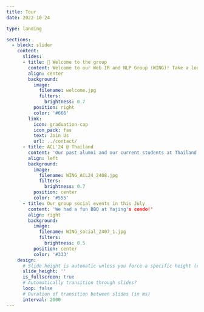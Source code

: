 ```yaml
---
title: Tour
date: 2022-10-24

type: landing

sections:
  - block: slider
    content:
      slides:
      - title: 👋 Welcome to the group
        content: Welcome to our Web IR and NLP Group (WING)! Take a look at what we’re working on…
        align: center
        background:
          image:
            filename: welcome.jpg
            filters:
              brightness: 0.7
          position: right
          color: '#666'
        link:
          icon: graduation-cap
          icon_pack: fas
          text: Join Us
          url: ../contact/
      - title: ACL'24 @ Thailand
        content: 'Our past alumni and our current students at Thailand!'
        align: left
        background:
          image:
            filename: WING_ACL24_2408.jpg
            filters:
              brightness: 0.7
          position: center
          color: '#555'
      - title: Our group social events in this July
        content: 'We had a fun BBQ at Yajing's condo!'
        align: right
        background:
          image:
            filename: WING_social_2407_1.jpg
            filters:
              brightness: 0.5
          position: center
          color: '#333'
    design:
      # Slide height is automatic unless you force a specific height (e.g. '400px')
      slide_height: ''
      is_fullscreen: true
      # Automatically transition through slides?
      loop: false
      # Duration of transition between slides (in ms)
      interval: 2000
---
```


